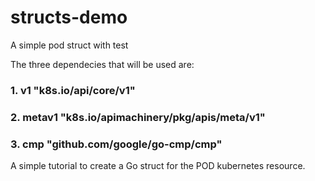 # structs-demo
A simple pod struct with test

The three dependecies that will be used are:
### 1. v1 "k8s.io/api/core/v1"
### 2. metav1 "k8s.io/apimachinery/pkg/apis/meta/v1"
### 3. cmp "github.com/google/go-cmp/cmp"

A simple tutorial to create a Go struct for the POD kubernetes resource.

